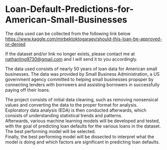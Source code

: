 # Loan-Default-Predictions-for-American-Small-Businesses

The data used can be collected from the following link below <br>
https://www.kaggle.com/mirbektoktogaraev/should-this-loan-be-approved-or-denied

If the dataset and/or link no longer exists, please contact me at nathanling9730@gmail.com and I will send it to you accordingly.

The data used consists of nearly 50 years of loan data for American small businesses. The data was provided by Small Business Administration, a US government agency committed to helping small businesses propsper by connecting lenders with borrowers and assisting borrowers in successfully paying off their loans. 

The project consists of initial data cleaning, such as removing nonsensical values and converting the data to the proper format for analysis.<br>
Exploratory data analysis (EDA) is then conducted afterwards, which consists of understanding statistical trends and patterns.<br>
Afterwards, various machine learning models will be developed and tested, with the goal of predicting loan defaults for the various loans in the dataset. The best performing model will be selected.<br>
Finally, the best performing model will be dissected to interpret what the model is doing and which factors are significant in predicting loan defaults.
